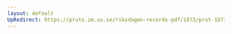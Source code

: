 ```yaml
---
layout: default
UpRedirect: https://pruto.im.uu.se/riksdagen-records-pdf/1873/prot-1873--ak--128/prot-1873--ak--128_005.pdf
---
```

